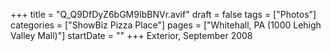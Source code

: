 +++
title = "Q_Q9DfDyZ6bGM9IbBNVr.avif"
draft = false
tags = ["Photos"]
categories = ["ShowBiz Pizza Place"]
pages = ["Whitehall, PA (1000 Lehigh Valley Mall)"]
startDate = ""
+++
Exterior, September 2008
